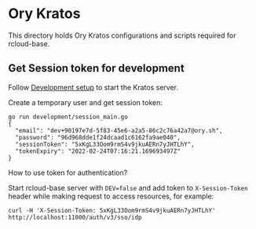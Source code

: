 # Ory Kratos

This directory holds Ory Kratos configurations and scripts required for rcloud-base.

## Get Session token for development

Follow [Development setup](../README.md#development-setup) to start the Kratos server.

Create a temporary user and get session token:
```
go run development/session_main.go
{
  "email": "dev+90197e7d-5f83-45e6-a2a5-86c2c76a42a7@ory.sh",
  "password": "96d968dde1f24dcaad1c6162fa9ae040",
  "sessionToken": "5xKgL33Oom9rmS4v9jkuAERn7yJHTLhY",
  "tokenExpiry": "2022-02-24T07:16:21.169693497Z"
}
```

How to use token for authentication?

Start rcloud-base server with `DEV=false` and add token to
`X-Session-Token` header while making request to access resources, for example:

```
curl -H 'X-Session-Token: 5xKgL33Oom9rmS4v9jkuAERn7yJHTLhY' http://localhost:11000/auth/v3/sso/idp
```
